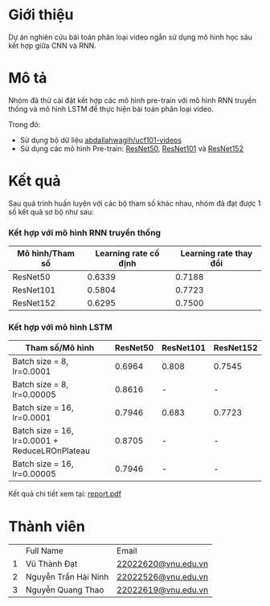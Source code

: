 # Giới thiệu

Dự án nghiên cứu bài toán phân loại video ngắn sử dụng mô hình học sâu kết hợp giữa CNN và RNN.

# Mô tả

Nhóm đã thử cài đặt kết hợp các mô hình pre-train với mô hình RNN truyền thống và mô hình LSTM để thực hiện bài toán phân loại video.

Trong đó:

- Sử dụng bộ dữ liệu [abdallahwagih/ucf101-videos](https://www.kaggle.com/datasets/abdallahwagih/ucf101-videos)
- Sử dụng các mô hình Pre-train: [ResNet50](https://pytorch.org/vision/main/models/generated/torchvision.models.resnet50.html), [ResNet101](https://pytorch.org/vision/main/models/generated/torchvision.models.resnet101.html) và [ResNet152](https://pytorch.org/vision/main/models/generated/torchvision.models.resnet152.html)

# Kết quả

Sau quá trình huấn luyện với các bộ tham số khác nhau, nhóm đã đạt được 1 số kết quả sơ bộ như sau:

### Kết hợp với mô hình RNN truyền thống

| Mô hình/Tham số | Learning rate cố định | Learning rate thay đổi |
| --------------- | --------------------- | ---------------------- |
| ResNet50        | 0.6339                | 0.7188                 |
| ResNet101       | 0.5804                | 0.7723                 |
| ResNet152       | 0.6295                | 0.7500                 |

### Kết hợp với mô hình LSTM

| Tham số/Mô hình                                | ResNet50 | ResNet101 | ResNet152 |
| ---------------------------------------------- | -------- | --------- | --------- |
| Batch size = 8, lr=0.0001                      | 0.6964   | 0.808     | 0.7545    |
| Batch size = 8, lr=0.00005                     | 0.8616   | -         | -         |
| Batch size = 16, lr=0.0001                     | 0.7946   | 0.683     | 0.7723    |
| Batch size = 16, lr=0.0001 + ReduceLROnPlateau | 0.8705   | -         | -         |
| Batch size = 16, lr=0.00005                    | 0.7946   | -         | -         |

Kết quả chi tiết xem tại: [report.pdf](./report.pdf)

# Thành viên

<table>
    <th>
        <td>Full Name</td>
        <td>Email</td>
    </th>
    <tr>
        <td>1</td>
        <td>Vũ Thành Đạt</td>
        <td><a href="mailto:22022620@vnu.edu.vn">22022620@vnu.edu.vn</a></td>
    </tr>
    <tr>
        <td>2</td>
        <td>Nguyễn Trần Hải Ninh</td>
        <td><a href="mailto:22022526@vnu.edu.vn">22022526@vnu.edu.vn</a></td>
    </tr>
    <tr>
        <td>3</td>
        <td>Nguyễn Quang Thao</td>
        <td><a href="mailto:22022619@vnu.edu.vn">22022619@vnu.edu.vn</a></td>
    </tr>
</table>
